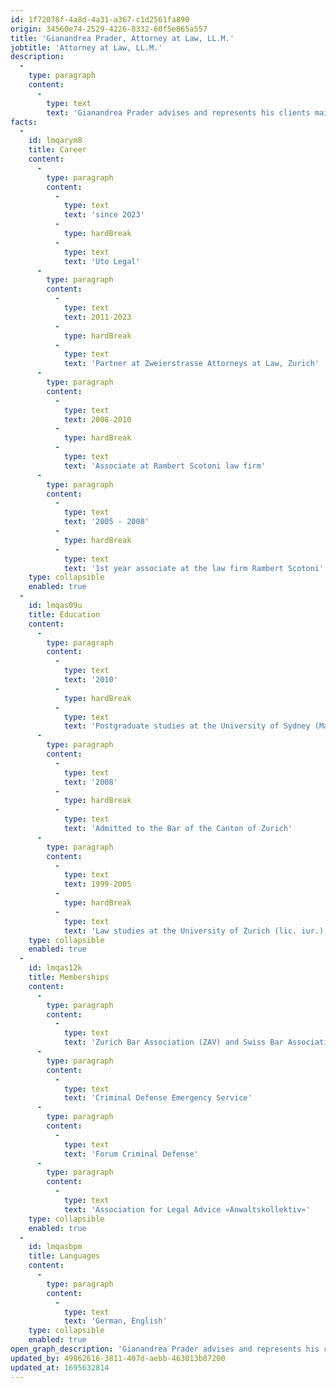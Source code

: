 ```yaml
---
id: 1f72078f-4a8d-4a31-a367-c1d2561fa890
origin: 34560e74-2529-4226-8332-60f5e865a557
title: 'Gianandrea Prader, Attorney at Law, LL.M.'
jobtitle: 'Attorney at Law, LL.M.'
description:
  -
    type: paragraph
    content:
      -
        type: text
        text: 'Gianandrea Prader advises and represents his clients mainly in the areas of criminal law and white collar crime (including ancillary criminal law such as road traffic law, Swiss Federal Act on Unfair Competition, etc.); corporate law; contract law, labor law, tenancy, and lease law; inheritance law and estate planning.'
facts:
  -
    id: lmqarym8
    title: Career
    content:
      -
        type: paragraph
        content:
          -
            type: text
            text: 'since 2023'
          -
            type: hardBreak
          -
            type: text
            text: 'Uto Legal'
      -
        type: paragraph
        content:
          -
            type: text
            text: 2011-2023
          -
            type: hardBreak
          -
            type: text
            text: 'Partner at Zweierstrasse Attorneys at Law, Zurich'
      -
        type: paragraph
        content:
          -
            type: text
            text: 2008-2010
          -
            type: hardBreak
          -
            type: text
            text: 'Associate at Rambert Scotoni law firm'
      -
        type: paragraph
        content:
          -
            type: text
            text: '2005 - 2008'
          -
            type: hardBreak
          -
            type: text
            text: '1st year associate at the law firm Rambert Scotoni'
    type: collapsible
    enabled: true
  -
    id: lmqas09u
    title: Education
    content:
      -
        type: paragraph
        content:
          -
            type: text
            text: '2010'
          -
            type: hardBreak
          -
            type: text
            text: 'Postgraduate studies at the University of Sydney (Master of Laws, LL.M.)'
      -
        type: paragraph
        content:
          -
            type: text
            text: '2008'
          -
            type: hardBreak
          -
            type: text
            text: 'Admitted to the Bar of the Canton of Zurich'
      -
        type: paragraph
        content:
          -
            type: text
            text: 1999-2005
          -
            type: hardBreak
          -
            type: text
            text: 'Law studies at the University of Zurich (lic. iur.)'
    type: collapsible
    enabled: true
  -
    id: lmqas12k
    title: Memberships
    content:
      -
        type: paragraph
        content:
          -
            type: text
            text: 'Zurich Bar Association (ZAV) and Swiss Bar Association (SAV)'
      -
        type: paragraph
        content:
          -
            type: text
            text: 'Criminal Defense Emergency Service'
      -
        type: paragraph
        content:
          -
            type: text
            text: 'Forum Criminal Defense'
      -
        type: paragraph
        content:
          -
            type: text
            text: 'Association for Legal Advice «Anwaltskollektiv»'
    type: collapsible
    enabled: true
  -
    id: lmqasbpm
    title: Languages
    content:
      -
        type: paragraph
        content:
          -
            type: text
            text: 'German, English'
    type: collapsible
    enabled: true
open_graph_description: 'Gianandrea Prader advises and represents his clients mainly in the areas of criminal law and commercial criminal law (including ancillary criminal law such as road traffic law, Swiss Federal Act on Unfair Competition, etc.); corporate law; contract law, labor law, tenancy, and lease law; inheritance law and estate planning.'
updated_by: 49862616-3811-407d-aebb-463013b87200
updated_at: 1695632814
---
```

